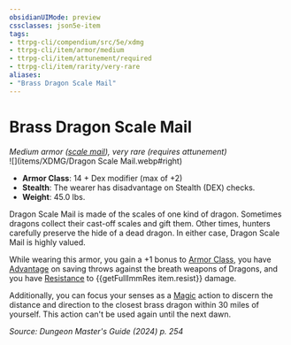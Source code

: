 ```yaml
---
obsidianUIMode: preview
cssclasses: json5e-item
tags:
- ttrpg-cli/compendium/src/5e/xdmg
- ttrpg-cli/item/armor/medium
- ttrpg-cli/item/attunement/required
- ttrpg-cli/item/rarity/very-rare
aliases: 
- "Brass Dragon Scale Mail"
---
```

# Brass Dragon Scale Mail
*Medium armor ([scale mail](scale-mail-xphb.md)), very rare (requires attunement)*  
![](items/XDMG/Dragon Scale Mail.webp#right)  

- **Armor Class**: 14 + Dex modifier (max of +2)
- **Stealth**: The wearer has disadvantage on Stealth (DEX) checks.
- **Weight**: 45.0 lbs.

Dragon Scale Mail is made of the scales of one kind of dragon. Sometimes dragons collect their cast-off scales and gift them. Other times, hunters carefully preserve the hide of a dead dragon. In either case, Dragon Scale Mail is highly valued.

While wearing this armor, you gain a +1 bonus to [Armor Class](armor-class-xphb.md), you have [Advantage](advantage-xphb.md) on saving throws against the breath weapons of Dragons, and you have [Resistance](3-Compendium/CLI/rules/variant-rules/resistance-xphb.md) to {{getFullImmRes item.resist}} damage.

Additionally, you can focus your senses as a [Magic](actions.md#Magic) action to discern the distance and direction to the closest brass dragon within 30 miles of yourself. This action can't be used again until the next dawn.

*Source: Dungeon Master's Guide (2024) p. 254*